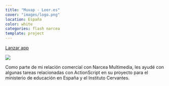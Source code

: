 ```yaml
---
title: "Muvap - Leer.es"
cover: "images/logo.png"
location: España
color: white
categories: flash narcea
template: project
---
```


<p class="align-center">
<a class="btn external" role="button" href="http://work.joanmira.com/desktop/muvap/" target="_blank">Lanzar app</a>
</p>

![](/work/muvap/images/1.png)

Como parte de mi relación comercial con Narcea Multimedia, les ayudé con algunas tareas relacionadas con ActionScript en su proyecto para el ministerio de educación en España y el Instituto Cervantes.
